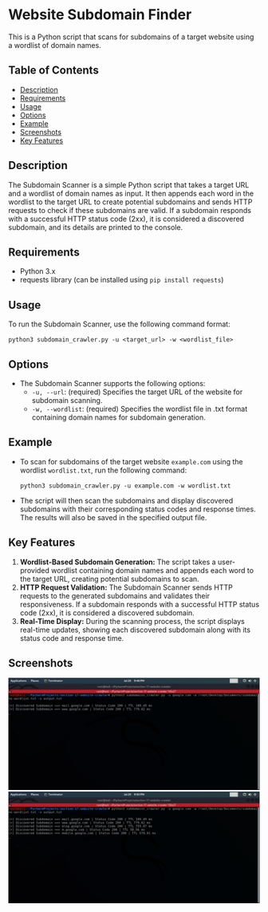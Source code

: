 # Website Subdomain Finder
This is a Python script that scans for subdomains of a target website using a wordlist of domain names.

## Table of Contents
- <a href="https://github.com/SaherMuhamed/subdomain-discover#description">Description</a>
- <a href="https://github.com/SaherMuhamed/subdomain-discover#requirements">Requirements</a>
- <a href="https://github.com/SaherMuhamed/subdomain-discover#usage">Usage</a>
- <a href="https://github.com/SaherMuhamed/subdomain-discover#options">Options</a>
- <a href="https://github.com/SaherMuhamed/subdomain-discover#example">Example</a>
- <a href="https://github.com/SaherMuhamed/subdomain-discover#screenshots">Screenshots</a>
- <a href="https://github.com/SaherMuhamed/subdomain-discover#description">Key Features</a>

## Description
The Subdomain Scanner is a simple Python script that takes a target URL and a wordlist of domain names as input. It then appends each word in the wordlist to the target URL to create potential subdomains and sends HTTP requests to check if these subdomains are valid. If a subdomain responds with a successful HTTP status code (2xx), it is considered a discovered subdomain, and its details are printed to the console.

## Requirements
- Python 3.x
- requests library (can be installed using `pip install requests`)

## Usage
To run the Subdomain Scanner, use the following command format:
```commandline
python3 subdomain_crawler.py -u <target_url> -w <wordlist_file>
```

## Options
- The Subdomain Scanner supports the following options:
    - `-u, --url`: (required) Specifies the target URL of the website for subdomain scanning.
    - `-w, --wordlist`: (required) Specifies the wordlist file in .txt format containing domain names for subdomain generation.

## Example
- To scan for subdomains of the target website `example.com` using the wordlist `wordlist.txt`, run the following command:
    ```commandline
    python3 subdomain_crawler.py -u example.com -w wordlist.txt
    ```
- The script will then scan the subdomains and display discovered subdomains with their corresponding status codes and response times. The results will also be saved in the specified output file.

## Key Features
1. **Wordlist-Based Subdomain Generation:** The script takes a user-provided wordlist containing domain names and appends each word to the target URL, creating potential subdomains to scan.
2. **HTTP Request Validation:** The Subdomain Scanner sends HTTP requests to the generated subdomains and validates their responsiveness. If a subdomain responds with a successful HTTP status code (2xx), it is considered a discovered subdomain.
3. **Real-Time Display:** During the scanning process, the script displays real-time updates, showing each discovered subdomain along with its status code and response time.

## Screenshots
![](screenshots/Screenshot_2023-07-20_21-48-48.png)
![](screenshots/Screenshot_2023-07-20_21-50-37.png)
